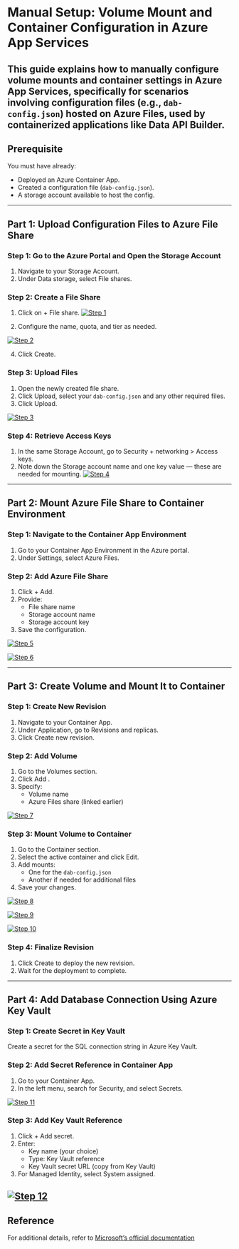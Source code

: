 # Manual Setup: Volume Mount and Container Configuration in Azure App Services
This guide explains how to manually configure  volume mounts  and container settings in Azure App Services, specifically for scenarios involving configuration files (e.g., `dab-config.json`) hosted on Azure Files, used by containerized applications like Data API Builder.
---

##  Prerequisite
You must have already:
- Deployed an Azure Container App.
- Created a configuration file (`dab-config.json`).
- A storage account available to host the config.
---

##  Part 1: Upload Configuration Files to Azure File Share

### Step 1: Go to the Azure Portal and Open the Storage Account
1. Navigate to your Storage Account.
2. Under Data storage, select File shares.

### Step 2: Create a File Share
1. Click on + File share.
[![Step 1](./Containerconfig1.png)](./Containerconfig1.png)

3. Configure the name, quota, and tier as needed.

[![Step 2](./Containerconfig2.png)](./Containerconfig2.png)

4. Click Create.

### Step 3: Upload Files
1. Open the newly created file share.
2. Click Upload, select your `dab-config.json` and any other required files.
3. Click Upload.
   
[![Step 3](./Containerconfig12.png)](./Containerconfig12.png)

### Step 4: Retrieve Access Keys
1. In the same Storage Account, go to Security + networking > Access keys.
2. Note down the Storage account name and one key value — these are needed for mounting.
[![Step 4](./Containerconfig13.png)](./Containerconfig13.png)
---

##  Part 2: Mount Azure File Share to Container Environment

### Step 1: Navigate to the Container App Environment
1. Go to your Container App Environment in the Azure portal.
2. Under Settings, select Azure Files.

### Step 2: Add Azure File Share
1. Click + Add.
2. Provide:
   - File share name
   - Storage account name
   - Storage account key
3. Save the configuration.

[![Step 5](./Containerconfig5.png)](./Containerconfig5.png)

[![Step 6](./Containerconfig6.png)](./Containerconfig6.png)


---

##  Part 3: Create Volume and Mount It to Container

### Step 1: Create New Revision
1. Navigate to your Container App.
2. Under Application, go to Revisions and replicas.
3. Click Create new revision.

### Step 2: Add Volume
1. Go to the Volumes section.
2. Click Add .
3. Specify:
   - Volume name
   - Azure Files share (linked earlier)

[![Step 7](./Containerconfig7.png)](./Containerconfig7.png)


### Step 3: Mount Volume to Container
1. Go to the Container section.
2. Select the active container and click Edit.
3. Add mounts:
   - One for the `dab-config.json`
   - Another if needed for additional files
4. Save your changes.

[![Step 8](./Containerconfig8.png)](./Containerconfig8.png)

[![Step 9](./Containerconfig9.png)](./Containerconfig9.png)

[![Step 10](./Containerconfig10.png)](./Containerconfig10.png)

### Step 4: Finalize Revision
1. Click Create to deploy the new revision.
2. Wait for the deployment to complete.
---

##  Part 4: Add Database Connection Using Azure Key Vault

### Step 1: Create Secret in Key Vault
Create a secret for the SQL connection string in Azure Key Vault.

### Step 2: Add Secret Reference in Container App
1. Go to your Container App.
2. In the left menu, search for Security, and select Secrets.

[![Step 11](./Containerconfig11.png)](./Containerconfig11.png)

### Step 3: Add Key Vault Reference
1. Click + Add secret.
2. Enter:
   - Key name (your choice)
   - Type: Key Vault reference
   - Key Vault secret URL (copy from Key Vault)
3. For Managed Identity, select System assigned.

[![Step 12](./Containerconfig12.png)](./Containerconfig12.png)
---

##  Reference

For additional details, refer to [Microsoft’s official documentation](https://learn.microsoft.com/en-us/azure/container-apps/)

